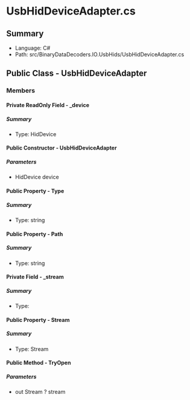 ﻿# UsbHidDeviceAdapter.cs

## Summary

* Language: C#
* Path: src/BinaryDataDecoders.IO.UsbHids/UsbHidDeviceAdapter.cs

## Public Class - UsbHidDeviceAdapter

### Members

#### Private ReadOnly Field - _device

##### Summary

 * Type: HidDevice 

#### Public Constructor - UsbHidDeviceAdapter

#####  Parameters

 - HidDevice device 

#### Public Property - Type

##### Summary

 * Type: string 

#### Public Property - Path

##### Summary

 * Type: string 

#### Private Field - _stream

##### Summary

 * Type: 

#### Public Property - Stream

##### Summary

 * Type: Stream 

#### Public Method - TryOpen

#####  Parameters

 - out Stream ? stream 

